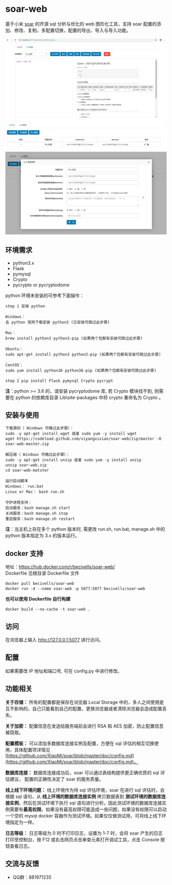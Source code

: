 # soar-web
基于小米 [soar](https://github.com/XiaoMi/soar) 的开源 sql 分析与优化的 web 图形化工具，支持 soar 配置的添加、修改、复制，多配置切换，配置的导出、导入与导入功能。

![soar](https://raw.githubusercontent.com/xiyangxixian/soar-web/master/doc/img/example-1.png?v=2)
![soar](https://raw.githubusercontent.com/xiyangxixian/soar-web/master/doc/img/example-2.png?v=2)
![soar](https://raw.githubusercontent.com/xiyangxixian/soar-web/master/doc/img/example-3.png?v=1)

## 环境需求
* python3.x
* Flask
* pymysql
* Crypto
* pycrypto or pycryptodome

python 环境未安装的可参考下面操作：
```
step 1 安装 python

Windows：
去 python 官网下载安装 python3 (已安装可跳过此步骤)

Mac：
brew install python3 python3-pip (如果两个包都有安装可跳过此步骤)

Ubuntu：
sudo apt-get install python3 python3-pip (如果两个包都有安装可跳过此步骤)

CentOS：
sudo yum install python36 python36-pip (如果两个包都有安装可跳过此步骤)

step 2 pip install Flask pymysql Crypto pycrypt
```
**注**：python >= 3.6 的，请安装 pycryptodome 库, 若 Crypto 模块找不到, 则需要在 python 的依赖库目录 Lib\site-packages 中将 crypto 重命名为 Crypto 。

## 安装与使用
```
下载源码（ Windows 可略过此步骤）：
sudo -y apt-get install wget 或者 sudo yum -y install wget 
wget https://codeload.github.com/xiyangxixian/soar-web/zip/master -O soar-web-master.zip

解压缩（ Windows 可略过此步骤）：
sudo -y apt-get install unzip 或者 sudo yum -y install unzip 
unzip soar-web.zip
cd soar-web-matster

运行启动脚本
Windows： run.bat
Linux or Mac： bash run.sh

守护进程支持：
启动服务：bash manage.sh start
关闭服务：bash manage.sh stop
重启服务：bash manage.sh restart
```
**注**：当主机上存在多个 python 版本时, 需更改 run.sh, run.bat, manage.sh 中的 python 版本指定为 3.x 的版本运行。

## docker 支持
地址：https://hub.docker.com/r/becivells/soar-web/   
Dockerfile 见根目录 Dockerfile 文件
```
docker pull becivells/soar-web
docker run -d --name soar-web -p 5077:5077 becivells/soar-web
```
**也可以使用 Dockerfile 自行构建**
```
docker build --no-cache -t soar-web .
```

## 访问
在浏览器上输入 http://127.0.0.1:5077 进行访问。

## 配置
如果需要改 IP 地址和端口号, 可在 config.py 中进行修改。

## 功能相关
**关于存储：** 所有的配置都是保存在浏览器 Local Storage 中的，多人之间使用是互不影响的，自己只能看到自己的配置，更换浏览器或者清除浏览器会造成配置丢失。

**关于加密：** 配置信息在发送给服务端前会进行 RSA 和 AES 加密，防止配置信息被窃取。

**配置模板：** 可以添加多数据库连接实例及配置，方便在 sql 评估的相互切换使用，具体配置项详情见  [https://github.com/XiaoMi/soar/blob/master/doc/config.md](https://github.com/XiaoMi/soar/blob/master/doc/config.md)。

**数据库连接：** 数据库连接成功后，soar 可以通过表结构提供更正确优质的 sql 评估建议， 配置的正确性决定了 soar 的服务质量。

**线上线下环境问题：** 线上环境作为待 sql 评估环境，soar 在进行 sql 评估时，会根据 sql 语句，从 **线上环境的数据库连接实例** 拷贝数据表到 **测试环境的数据库连接实例**，然后在测试环境下执行 sql 语句进行分析。因此测试环境的数据库连接实例需要有**最高权限**。如果没有最高权限可能造成一些问题，如果没有权限可以启动一个空的 mysql docker 容器作为测试环境。如果仅仅做测试用，可将线上线下环境指定为一样。

**日志等级：** 日志等级为 0 时不打印日志，设置为 1-7 时，会将 soar 产生的日志打印至控制台，按 F12 或右击网页点击审查元素打开调试工具，点击 Console 按钮查看日志。

## 交流与反馈
* QQ群：881971235
